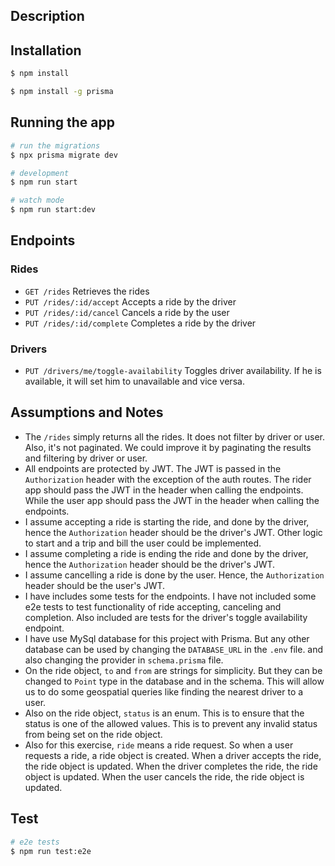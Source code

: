 ## Description


## Installation

```bash
$ npm install

$ npm install -g prisma
```

## Running the app

```bash
# run the migrations
$ npx prisma migrate dev

# development
$ npm run start

# watch mode
$ npm run start:dev
```

## Endpoints
### Rides
- `GET /rides` Retrieves the rides
- `PUT /rides/:id/accept` Accepts a ride by the driver
- `PUT /rides/:id/cancel` Cancels a ride by the user
- `PUT /rides/:id/complete` Completes a ride by the driver

### Drivers
- `PUT /drivers/me/toggle-availability` Toggles driver availability. If he is available, it will set him to unavailable and vice versa.

## Assumptions and Notes

- The `/rides` simply returns all the rides. It does not filter by driver or user. Also, it's not paginated. We could improve it by paginating the results and filtering by driver or user.
- All endpoints are protected by JWT. The JWT is passed in the `Authorization` header with the exception of the auth routes. The rider app should pass the JWT in the header when calling the endpoints. While the user app should pass the JWT in the header when calling the endpoints.
- I assume accepting a ride is starting the ride, and done by the driver, hence the `Authorization` header should be the driver's JWT. Other logic to start and a trip and bill the user could be implemented.
- I assume completing a ride is ending the ride and done by the driver, hence the `Authorization` header should be the driver's JWT.
- I assume cancelling a ride is done by the user. Hence, the `Authorization` header should be the user's JWT.
- I have includes some tests for the endpoints. I have not included some e2e tests to test functionality of ride accepting, canceling and completion. Also included are tests for the driver's toggle availability endpoint.
- I have use MySql database for this project with Prisma. But any other database can be used by changing the `DATABASE_URL` in the `.env` file. and also changing the provider in `schema.prisma` file.
- On the ride object, `to` and `from` are strings for simplicity. But they can be changed to `Point` type in the database and in the schema. This will allow us to do some geospatial queries like finding the nearest driver to a user.
- Also on the ride object, `status` is an enum. This is to ensure that the status is one of the allowed values. This is to prevent any invalid status from being set on the ride object.
- Also for this exercise, `ride` means a ride request. So when a user requests a ride, a ride object is created. When a driver accepts the ride, the ride object is updated. When the driver completes the ride, the ride object is updated. When the user cancels the ride, the ride object is updated.
## Test

```bash
# e2e tests
$ npm run test:e2e
```

